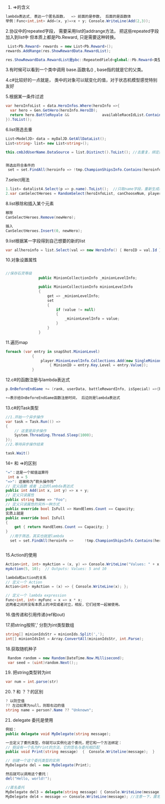 1. =>的含义

~~~c#
lambda表达式, 表达一个匿名函数，  => 前面的是参数， 后面的是函数体
举例：Func<int,int> Add=(x, y)=>x + y; Console.WriteLine(Add(2,3));
~~~

2.协议中的repeated字段， 需要采用list的addrange方法， 把这些repeated字段加入到list中
但本质上都是Pb.Reward, 只是需要这种转换。

~~~c#
 List<Pb.Reward> rewards = new List<Pb.Reward>();
rewards.AddRange(res.ShowRewardData.RewardList);

res.ShowRewardData.RewardList是pbc::RepeatedField<global::Pb.Reward>类型的
~~~



3.有时候可以看到一个类中调用 base.函数名() , base指的就是它的父类。

4.c#比较好的一点就是， 类中的对象可以赋变化的值，对于状态机模型感觉特别友好

5.根据某一条件过滤

~~~c#
var heroInfoList = data.HeroInfos.Where(heroInfo =>{
  var hero = Gen.GetHero(heroInfo.HeroID);
  return hero.BattleRoyale && 			    availableRaceIdList.Contains(hero.RaceID);//是否包含
}).ToList();
~~~

6.list筛选去重

~~~c#
List<ModelJD> data = myDalJD.GetAllDataList(); 
List<string> list= new List<string>();

this.cmbJdUserName.DataSource = list.Distinct().ToList(); //去重复，绑定数据后面要加ToList()


筛选出符合条件的
 set = set.FindAll(heroinfo => !tmp.ChampionShipsInfo.Contains(heroinfo.HeroID));
~~~

7.select用法

~~~c#
1.list= datalist4.Select(p => p.name).ToList();  //只取name字段，重新生成新的List集合
2.var canSelectHeroes = RandomSelect(heroInfoList, canChooseNum, player).Select(heroInfo => Gen.GetHero(heroInfo.HeroID)).ToList(); //会把GetHero表项返回，RandomSelect本来返回的是List<HeroInfo>，经过Select后变成了List<Hero>类型
~~~

8.list移除和插入某个元素

~~~c#
移除
CanSelectHeroes.Remove(newHero);

插入
CanSelectHeroes.Insert(0, newHero);
~~~

9.list根据某一字段得到自己想要的新的list

~~~c#
var allheroinfo = list.Select(val => new HeroInfo() { HeroID = val.Id }).ToList();
~~~



10.对象设置属性

~~~c#

//保存石灵等级
               public MinionCollectionInfo _minionLevelInfo;

               public MinionCollectionInfo minionLevelInfo
               {
                   get => _minionLevelInfo;
                   set
                   {
                       if (value != null)
                       {
                           _minionLevelInfo = value;
                       }
                   }
               }
~~~

11.遍历map

~~~c#
foreach (var entry in snapShot.MinionLevel)
            {
                player.MinionLevelInfo.Collections.Add(new SingleMinionCollectionInfo()
                    { MinionID = entry.Key,Level = entry.Value});
            }
~~~

12.c#的函数注册与lambda表达式

~~~c#
p.OnBeforeEndGame += (rank, userData, battleRewardInfo, isSpecial) =>{balaba}

+=表示给OnBeforeEndGame函数注册时间， 后边则是lambda表达式
~~~

13.c#的Task类型

~~~c#
//1.开始一个异步操作 
var task = Task.Run(() =>
{
    // 这里是异步操作
    System.Threading.Thread.Sleep(1000);
});
//2.等待异步操作结束

task.Wait()

~~~

14= 和 =>的区别

~~~C#
"="：这是一个赋值运算符
 int a = 5
"=>": 这被称为“箭头操作符”
// 定义函数 或者 上边的lambda表达式
public int Add(int x, int y) => x + y;
// 定义只读属性
public string Name => "Foo";
// 定义只读属性的另外一种方式
public override bool IsFull => HandElems.Count == Capacity;
实质上就是
public override bool IsFull
{
    get { return HandElems.Count == Capacity; }
}
  //用于筛选，其实也就是lambda
  set = set.FindAll(heroinfo =>     !tmp.ChampionShipsInfo.Contains(heroinfo.HeroID));



~~~

15.Action的使用

~~~c#
Action<int, int> myAction = (x, y) => Console.WriteLine("Values: " + x + " and " + y);
myAction(5, 10);  // Outputs: Values: 5 and 10

lambda和action的关系
// 定义一个 Action
Action<int> myAction = (x) => { Console.WriteLine(x); };

// 定义一个 lambda expression
Func<int, int> myFunc = x => x * x;
这两者之间并没有本质上的冲突或者对立，相反，它们经常一起被使用。
~~~

16.值传递和引用传递(ref和out)

17.把string按照',' 分割为int类型数组

~~~c#
string[] minionIdsStr = minionIds.Split(',');
int[] minionIdsInt = Array.ConvertAll(minionIdsStr, int.Parse);
~~~



18.获取随机种子

~~~c#
 Random random = new Random(DateTime.Now.Millisecond);
 var seed = (uint)random.Next();;
~~~

19. 把string类型转为int

~~~C#
var num = int.parse(str)
~~~

20. ? 和 ？？的区别

~~~c#
? 以防空值
?? 左边如果为null，则取右边的值
string name = person?.Name ?? "Unknown";
~~~



21. delegate 委托是使用

~~~c#
例如：
public delegate void MyDelegate(string message);

一旦定义了委托类型，你就可以实例化这个委托，把它和一个方法绑定：
// 假设有一个名为Print的方法，它的签名与委托相匹配
public void Print(string message)  {  Console.Writeline(message);  }

// 创建一个这个委托类型的实例
MyDelegate del = new MyDelegate(Print);

然后就可以调用这个委托：
del("Hello, world!");

//匿名委托
MyDelegate del3 = delegate(string message) { Console.WriteLine(message); };
MyDelegate del4 = message => Console.WriteLine(message); //注意一下，匿名函数返回什么，那么这个函数就是什么类型
  
~~~

